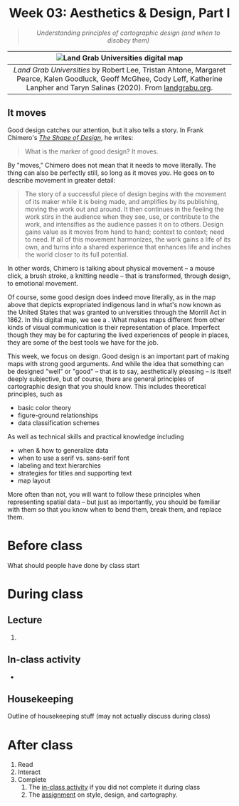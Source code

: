 <center>

# Week 03: Aesthetics & Design, Part I

>*Understanding principles of cartographic design (and when to disobey them)*

|![Land Grab Universities digital map](/week/03_aesthetics/images/landgrab.gif)
|:-:
|*Land Grab Universities* by Robert Lee, Tristan Ahtone, Margaret Pearce, Kalen Goodluck, Geoff McGhee, Cody Leff, Katherine Lanpher and Taryn Salinas (2020). From [landgrabu.org](https://www.landgrabu.org/).

</center>

## It moves

Good design catches our attention, but it also tells a story. In Frank Chimero's *[The Shape of Design](https://shapeofdesignbook.com/)*, he writes:

> What is the marker of good design? It moves.

By "moves," Chimero does not mean that it needs to move literally. The thing can also be perfectly still, so long as it moves *you*. He goes on to describe movement in greater detail:

> The story of a successful piece of design begins with the movement of its maker while it is being made, and amplifies by its publishing, moving the work out and around. It then continues in the feeling the work stirs in the audience when they see, use, or contribute to the work, and intensifies as the audience passes it on to others. Design gains value as it moves from hand to hand; context to context; need to need. If all of this movement harmonizes, the work gains a life of its own, and turns into a shared experience that enhances life and inches the world closer to its full potential.

In other words, Chimero is talking about physical movement – a mouse click, a brush stroke, a knitting needle – that is transformed, through design, to emotional movement.

Of course, some good design does indeed move literally, as in the map above that depicts expropriated indigenous land in what's now known as the United States that was granted to universities through the Morrill Act in 1862. In this digital map, we see a . What makes maps different from other kinds of visual communication is their representation of place. Imperfect though they may be for capturing the lived experiences of people in places, they are some of the best tools we have for the job.

This week, we focus on design. Good design is an important part of making maps with strong good arguments. And while the idea that something can be designed "well" or "good" – that is to say, aesthetically pleasing – is itself deeply subjective, but of course, there are general principles of cartographic design that you should know. This includes theoretical principles, such as

* basic color theory
* figure-ground relationships
* data classification schemes
  
As well as technical skills and practical knowledge including

* when & how to generalize data
* when to use a serif vs. sans-serif font
* labeling and text hierarchies
* strategies for titles and supporting text
* map layout

More often than not, you will want to follow these principles when representing spatial data – but just as importantly, you should be familiar with them so that you know when to bend them, break them, and replace them.

# Before class

What should people have done by class start

# During class

## Lecture

1. 

## In-class activity

* 

## Housekeeping

Outline of housekeeping stuff (may not actually discuss during class)

# After class

1. Read
2. Interact
3. Complete
   1. The [in-class activity](/week/03_aesthetics/in-class/activity1/activity1_qual-quant-cart.md) if you did not complete it during class
   2. The [assignment](/week/03_aesthetics/assignments/assignment1_cartography.md) on style, design, and cartography.
